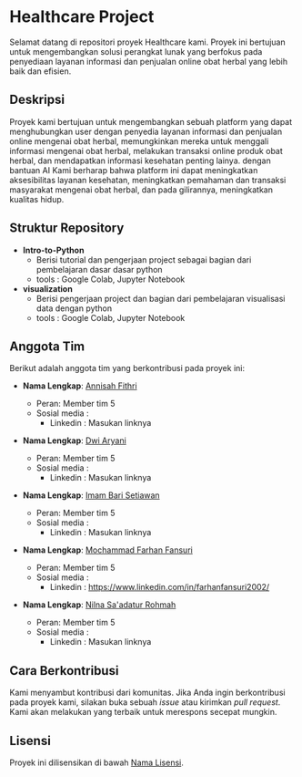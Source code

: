 # Healthcare Project

Selamat datang di repositori proyek Healthcare kami. Proyek ini bertujuan untuk mengembangkan solusi perangkat lunak yang berfokus pada penyediaan layanan informasi dan penjualan online obat herbal yang lebih baik dan efisien.

## Deskripsi

Proyek kami bertujuan untuk mengembangkan sebuah platform yang dapat menghubungkan user dengan penyedia layanan informasi dan penjualan online mengenai obat herbal, memungkinkan mereka untuk menggali informasi mengenai obat herbal, melakukan transaksi online produk obat herbal, dan mendapatkan informasi kesehatan penting lainya. dengan bantuan AI Kami berharap bahwa platform ini dapat meningkatkan aksesibilitas layanan kesehatan, meningkatkan pemahaman dan transaksi masyarakat mengenai obat herbal, dan pada gilirannya, meningkatkan kualitas hidup.

## Struktur Repository
- **Intro-to-Python**
  - Berisi tutorial dan pengerjaan project sebagai bagian dari pembelajaran dasar dasar python
  - tools : Google Colab, Jupyter Notebook
- **visualization**
  - Berisi pengerjaan project dan bagian dari pembelajaran visualisasi data  dengan python
  - tools : Google Colab, Jupyter Notebook

## Anggota Tim

Berikut adalah anggota tim yang berkontribusi pada proyek ini:

- **Nama Lengkap**: [Annisah Fithri](https://github.com/annisahfith)
  - Peran: Member tim 5
  - Sosial media :
    - Linkedin : Masukan linknya

- **Nama Lengkap**: [Dwi Aryani](https://github.com/dwiaryani2)
  - Peran: Member tim 5
  - Sosial media :
    - Linkedin : Masukan linknya

- **Nama Lengkap**: [Imam Bari Setiawan](https://github.com/barisetiawan51)
  - Peran: Member tim 5
  - Sosial media :
    - Linkedin : Masukan linknya

- **Nama Lengkap**: [Mochammad Farhan Fansuri](https://github.com/FarhanFansuri)
  - Peran: Member tim 5
  - Sosial media :
    - Linkedin : https://www.linkedin.com/in/farhanfansuri2002/
      
- **Nama Lengkap**: [Nilna Sa'adatur Rohmah](https://github.com/Nilna12)
  - Peran: Member tim 5
  - Sosial media :
    - Linkedin : Masukan linknya

## Cara Berkontribusi

Kami menyambut kontribusi dari komunitas. Jika Anda ingin berkontribusi pada proyek kami, silakan buka sebuah *issue* atau kirimkan *pull request*. Kami akan melakukan yang terbaik untuk merespons secepat mungkin.

## Lisensi

Proyek ini dilisensikan di bawah [Nama Lisensi](link-lisensi).

